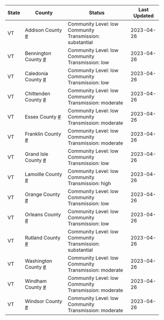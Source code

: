 State | County | Status | Last Updated
--- | --- | --- | --- 
VT | Addison County <a href="#addison_county">#</a> | <a name="addison_county"></a>Community Level: low<br/>Community Transmission: substantial | 2023-04-26
VT | Bennington County <a href="#bennington_county">#</a> | <a name="bennington_county"></a>Community Level: low<br/>Community Transmission: low | 2023-04-26
VT | Caledonia County <a href="#caledonia_county">#</a> | <a name="caledonia_county"></a>Community Level: low<br/>Community Transmission: low | 2023-04-26
VT | Chittenden County <a href="#chittenden_county">#</a> | <a name="chittenden_county"></a>Community Level: low<br/>Community Transmission: moderate | 2023-04-26
VT | Essex County <a href="#essex_county">#</a> | <a name="essex_county"></a>Community Level: low<br/>Community Transmission: moderate | 2023-04-26
VT | Franklin County <a href="#franklin_county">#</a> | <a name="franklin_county"></a>Community Level: low<br/>Community Transmission: moderate | 2023-04-26
VT | Grand Isle County <a href="#grand_isle_county">#</a> | <a name="grand_isle_county"></a>Community Level: low<br/>Community Transmission: low | 2023-04-26
VT | Lamoille County <a href="#lamoille_county">#</a> | <a name="lamoille_county"></a>Community Level: low<br/>Community Transmission: high | 2023-04-26
VT | Orange County <a href="#orange_county">#</a> | <a name="orange_county"></a>Community Level: low<br/>Community Transmission: low | 2023-04-26
VT | Orleans County <a href="#orleans_county">#</a> | <a name="orleans_county"></a>Community Level: low<br/>Community Transmission: low | 2023-04-26
VT | Rutland County <a href="#rutland_county">#</a> | <a name="rutland_county"></a>Community Level: low<br/>Community Transmission: substantial | 2023-04-26
VT | Washington County <a href="#washington_county">#</a> | <a name="washington_county"></a>Community Level: low<br/>Community Transmission: moderate | 2023-04-26
VT | Windham County <a href="#windham_county">#</a> | <a name="windham_county"></a>Community Level: low<br/>Community Transmission: moderate | 2023-04-26
VT | Windsor County <a href="#windsor_county">#</a> | <a name="windsor_county"></a>Community Level: low<br/>Community Transmission: moderate | 2023-04-26
